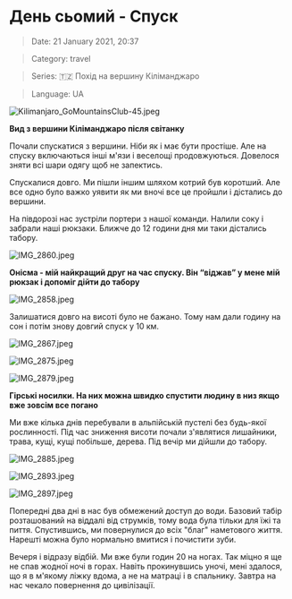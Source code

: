 # День сьомий - Спуск

> Date: 21 January 2021, 20:37

> Category: travel

> Series: 🇹🇿 Похід на вершину Кіліманджаро

> Language: UA

![Kilimanjaro_GoMountainsClub-45.jpeg](https://res.craft.do/user/full/b5a256f3-51ff-c8e5-10fe-9343b6a0451d/doc/4227607C-C8E1-46A2-BE99-779ECA33CFA4/58972267-FC88-444E-8E7E-0B0C32A48190_2/Kilimanjaro_GoMountainsClub-45.jpeg)

**Вид з вершини Кіліманджаро після світанку**

Почали спускатися з вершини. Ніби як і має бути простіше. Але на спуску включаються інші м'язи і веселощі продовжуються. Довелося зняти всі шари одягу щоб не запектись.

Спускалися довго. Ми пішли іншим шляхом котрий був коротший. Але все одно було важко уявити як ми вночі все це пройшли і дістались до вершини.

На півдорозі нас зустріли портери з нашої команди. Налили соку і забрали наші рюкзаки. Ближче до 12 години дня ми таки дістались табору.

![IMG_2860.jpeg](https://res.craft.do/user/full/b5a256f3-51ff-c8e5-10fe-9343b6a0451d/doc/4227607C-C8E1-46A2-BE99-779ECA33CFA4/24C8BFA6-E461-4A81-B950-F6CEDCC7BC49_2/IMG_2860.jpeg)

**Онісма - мій найкращий друг на час спуску. Він “віджав” у мене мій рюкзак і допоміг дійти до табору**

![IMG_2858.jpeg](https://res.craft.do/user/full/b5a256f3-51ff-c8e5-10fe-9343b6a0451d/doc/4227607C-C8E1-46A2-BE99-779ECA33CFA4/03370F2C-B9DC-43E6-A165-B54A6DCF7723_2/IMG_2858.jpeg)

Залишатися довго на висоті було не бажано. Тому нам дали годину на сон і потім знову довгий спуск у 10 км.

![IMG_2867.jpeg](https://res.craft.do/user/full/b5a256f3-51ff-c8e5-10fe-9343b6a0451d/doc/4227607C-C8E1-46A2-BE99-779ECA33CFA4/77EDFA42-F69E-4945-A0FB-D702D72F3ABD_2/IMG_2867.jpeg)

![IMG_2875.jpeg](https://res.craft.do/user/full/b5a256f3-51ff-c8e5-10fe-9343b6a0451d/doc/4227607C-C8E1-46A2-BE99-779ECA33CFA4/F9400992-522F-45E0-901E-142845F7DCD4_2/IMG_2875.jpeg)

![IMG_2879.jpeg](https://res.craft.do/user/full/b5a256f3-51ff-c8e5-10fe-9343b6a0451d/doc/4227607C-C8E1-46A2-BE99-779ECA33CFA4/78FA4A4A-9C29-4C83-99EB-09638BA67FF4_2/IMG_2879.jpeg)

**Гірські носилки. На них можна швидко спустити людину в низ якщо вже зовсім все погано**

Ми вже кілька днів перебували в альпійській пустелі без будь-якої рослинності. Під час зниження висоти почали з'являтися лишайники, трава, кущі, кущі побільше, дерева. Під вечір ми дійшли до табору.

![IMG_2885.jpeg](https://res.craft.do/user/full/b5a256f3-51ff-c8e5-10fe-9343b6a0451d/doc/4227607C-C8E1-46A2-BE99-779ECA33CFA4/9057D18F-E2E6-4C05-8F8B-A6B9FF5BDC33_2/IMG_2885.jpeg)

![IMG_2893.jpeg](https://res.craft.do/user/full/b5a256f3-51ff-c8e5-10fe-9343b6a0451d/doc/4227607C-C8E1-46A2-BE99-779ECA33CFA4/7E2B85BE-EA23-4728-8AA4-A152BAB3568C_2/IMG_2893.jpeg)

![IMG_2897.jpeg](https://res.craft.do/user/full/b5a256f3-51ff-c8e5-10fe-9343b6a0451d/doc/4227607C-C8E1-46A2-BE99-779ECA33CFA4/CEE43A03-7908-4758-BECD-FB1E3AA23C4C_2/IMG_2897.jpeg)

Попередні два дні в нас був обмежений доступ до води. Базовий табір розташований на віддалі від струмків, тому вода була тільки для їжі та пиття. Спустившись, ми повернулися до всіх "благ" наметового життя. Нарешті можна було нормально вмитися і почистити зуби.

Вечеря і відразу відбій. Ми вже були годин 20 на ногах. Так міцно я ще не спав жодної ночі в горах. Навіть прокинувшись уночі, мені здалося, що я в м'якому ліжку вдома, а не на матраці і в спальнику. Завтра на нас чекало повернення до цивілізації.

